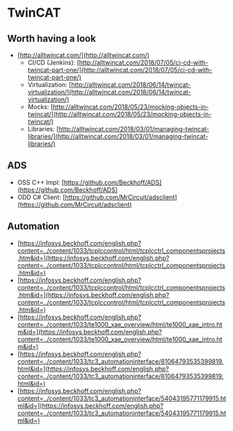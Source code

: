 
# TwinCAT

## Worth having a look

* [http://alltwincat.com/](http://alltwincat.com/)
	* CI/CD (Jenkins): [http://alltwincat.com/2018/07/05/ci-cd-with-twincat-part-one/](http://alltwincat.com/2018/07/05/ci-cd-with-twincat-part-one/)
	* Virtualization: [http://alltwincat.com/2018/06/14/twincat-virtualization/](http://alltwincat.com/2018/06/14/twincat-virtualization/) 
	* Mocks: [http://alltwincat.com/2018/05/23/mocking-objects-in-twincat/](http://alltwincat.com/2018/05/23/mocking-objects-in-twincat/)
	* Libraries: [http://alltwincat.com/2018/03/01/managing-twincat-libraries/](http://alltwincat.com/2018/03/01/managing-twincat-libraries/)

## ADS

* OSS C++ Impl: [https://github.com/Beckhoff/ADS](https://github.com/Beckhoff/ADS)
* ODD C# Client: [https://github.com/MrCircuit/adsclient](https://github.com/MrCircuit/adsclient)

## Automation

* [https://infosys.beckhoff.com/english.php?content=../content/1033/tcplccontrol/html/tcplcctrl_componentsprojects.htm&id=](https://infosys.beckhoff.com/english.php?content=../content/1033/tcplccontrol/html/tcplcctrl_componentsprojects.htm&id=)
* [https://infosys.beckhoff.com/english.php?content=../content/1033/tcplccontrol/html/tcplcctrl_componentsprojects.htm&id=](https://infosys.beckhoff.com/english.php?content=../content/1033/tcplccontrol/html/tcplcctrl_componentsprojects.htm&id=)
* [https://infosys.beckhoff.com/english.php?content=../content/1033/te1000_xae_overview/html/te1000_xae_intro.htm&id=](https://infosys.beckhoff.com/english.php?content=../content/1033/te1000_xae_overview/html/te1000_xae_intro.htm&id=)
* [https://infosys.beckhoff.com/english.php?content=../content/1033/tc3_automationinterface/81064793535399819.html&id=](https://infosys.beckhoff.com/english.php?content=../content/1033/tc3_automationinterface/81064793535399819.html&id=)
* [https://infosys.beckhoff.com/english.php?content=../content/1033/tc3_automationinterface/54043195771179915.html&id=](https://infosys.beckhoff.com/english.php?content=../content/1033/tc3_automationinterface/54043195771179915.html&id=)
